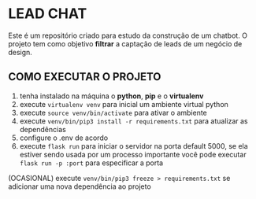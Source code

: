 # LEAD CHAT

Este é um repositório criado para estudo da construção de um chatbot. O projeto tem como objetivo **filtrar** a captação de leads de um negócio de design.

## COMO EXECUTAR O PROJETO

1. tenha instalado na máquina o **python**, **pip** e o **virtualenv**
2. execute `virtualenv venv` para inicial um ambiente virtual python
3. execute `source venv/bin/activate` para ativar o ambiente  
4. execute `venv/bin/pip3 install -r requirements.txt` para atualizar as dependências
5. configure o .env de acordo
6. execute `flask run` para iniciar o servidor na porta default 5000, se ela estiver sendo usada por um processo importante você pode executar `flask run -p :port` para especificar a porta

(OCASIONAL) execute `venv/bin/pip3 freeze > requirements.txt` se adicionar uma nova dependência ao projeto